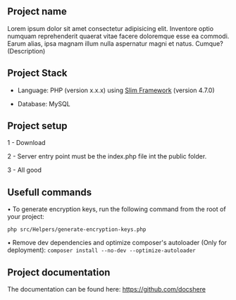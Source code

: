 ## Project name

Lorem ipsum dolor sit amet consectetur adipisicing elit. Inventore optio numquam reprehenderit quaerat vitae facere doloremque esse ea commodi. Earum alias, ipsa magnam illum nulla aspernatur magni et natus. Cumque? (Description)

## Project Stack

- Language: PHP (version x.x.x) using [Slim Framework](https://www.slimframework.com/) (version 4.7.0)

- Database: MySQL

## Project setup

1 - Download

2 - Server entry point must be the index.php file int the public folder.

3 - All good

## Usefull commands

• To generate encryption keys, run the following command from the root of your project:

```php src/Helpers/generate-encryption-keys.php```

• Remove dev dependencies and optimize composer's autoloader (Only for deployment):
```composer install --no-dev --optimize-autoloader```

## Project documentation

The documentation can be found here: https://github.com/docshere
